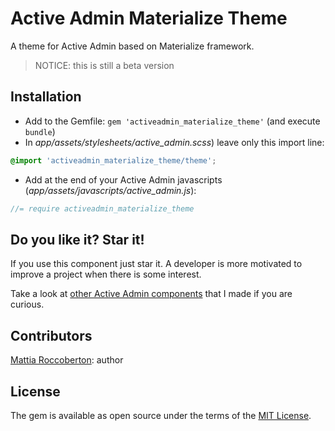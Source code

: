 # Active Admin Materialize Theme
A theme for Active Admin based on Materialize framework.

> NOTICE: this is still a beta version

## Installation
- Add to the Gemfile: `gem 'activeadmin_materialize_theme'` (and execute `bundle`)
- In _app/assets/stylesheets/active_admin.scss_) leave only this import line:
```scss
@import 'activeadmin_materialize_theme/theme';
```
- Add at the end of your Active Admin javascripts (_app/assets/javascripts/active_admin.js_):
```js
//= require activeadmin_materialize_theme
```

## Do you like it? Star it!
If you use this component just star it. A developer is more motivated to improve a project when there is some interest.

Take a look at [other Active Admin components](https://github.com/blocknotes?utf8=✓&tab=repositories&q=activeadmin&type=source) that I made if you are curious.

## Contributors
[Mattia Roccoberton](http://blocknot.es): author

## License
The gem is available as open source under the terms of the [MIT License](https://opensource.org/licenses/MIT).
